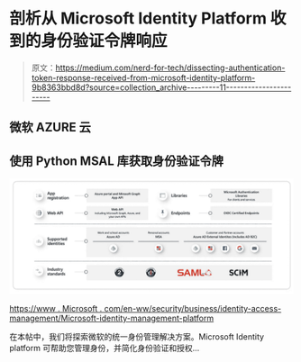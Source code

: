 # 剖析从 Microsoft Identity Platform 收到的身份验证令牌响应

> 原文：<https://medium.com/nerd-for-tech/dissecting-authentication-token-response-received-from-microsoft-identity-platform-9b8363bbd8d?source=collection_archive---------11----------------------->

## 微软 AZURE 云

## 使用 Python MSAL 库获取身份验证令牌

![](img/f3dc2581fa89ce0d2d384d2d3bffdce3.png)

[https://www . Microsoft . com/en-ww/security/business/identity-access-management/Microsoft-identity-management-platform](https://www.microsoft.com/en-ww/security/business/identity-access-management/microsoft-identity-management-platform)

在本帖中，我们将探索微软的统一身份管理解决方案。Microsoft Identity platform 可帮助您管理身份，并简化身份验证和授权…